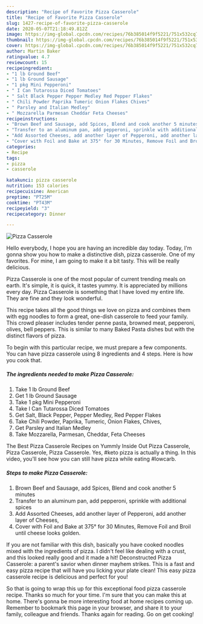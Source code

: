 ```yaml
---
description: "Recipe of Favorite Pizza Casserole"
title: "Recipe of Favorite Pizza Casserole"
slug: 1427-recipe-of-favorite-pizza-casserole
date: 2020-05-07T21:18:49.812Z
image: https://img-global.cpcdn.com/recipes/76b385014f9f5221/751x532cq70/pizza-casserole-recipe-main-photo.jpg
thumbnail: https://img-global.cpcdn.com/recipes/76b385014f9f5221/751x532cq70/pizza-casserole-recipe-main-photo.jpg
cover: https://img-global.cpcdn.com/recipes/76b385014f9f5221/751x532cq70/pizza-casserole-recipe-main-photo.jpg
author: Martin Baker
ratingvalue: 4.7
reviewcount: 15
recipeingredient:
- "1 lb Ground Beef"
- "1 lb Ground Sausage"
- "1 pkg Mini Pepperoni"
- " I Can Tutarossa Diced Tomatoes"
- " Salt Black Pepper Pepper Medley Red Pepper Flakes"
- " Chili Powder Paprika Tumeric Onion Flakes Chives"
- " Parsley and Italian Medley"
- " Mozzarella Parmesan Cheddar Feta Cheeses"
recipeinstructions:
- "Brown Beef and Sausage, add Spices, Blend and cook another 5 minutes"
- "Transfer to an aluminum pan, add pepperoni, sprinkle with additional spices"
- "Add Assorted Cheeses, add another layer of Pepperoni, add another layer of Cheeses,"
- "Cover with Foil and Bake at 375° for 30 Minutes, Remove Foil and Broil until cheese looks golden."
categories:
- Recipe
tags:
- pizza
- casserole

katakunci: pizza casserole 
nutrition: 153 calories
recipecuisine: American
preptime: "PT25M"
cooktime: "PT43M"
recipeyield: "3"
recipecategory: Dinner

---
```



![Pizza Casserole](https://img-global.cpcdn.com/recipes/76b385014f9f5221/751x532cq70/pizza-casserole-recipe-main-photo.jpg)

Hello everybody, I hope you are having an incredible day today. Today, I'm gonna show you how to make a distinctive dish, pizza casserole. One of my favorites. For mine, I am going to make it a bit tasty. This will be really delicious.

Pizza Casserole is one of the most popular of current trending meals on earth. It's simple, it is quick, it tastes yummy. It is appreciated by millions every day. Pizza Casserole is something that I have loved my entire life. They are fine and they look wonderful.

This recipe takes all the good things we love on pizza and combines them with egg noodles to form a great, one-dish casserole to feed your family. This crowd pleaser includes tender penne pasta, browned meat, pepperoni, olives, bell peppers. This is similar to many Baked Pasta dishes but with the distinct flavors of pizza.


To begin with this particular recipe, we must prepare a few components. You can have pizza casserole using 8 ingredients and 4 steps. Here is how you cook that.

<!--inarticleads1-->

##### The ingredients needed to make Pizza Casserole:

1. Take 1 lb Ground Beef
1. Get 1 lb Ground Sausage
1. Take 1 pkg Mini Pepperoni
1. Take  I Can Tutarossa Diced Tomatoes
1. Get  Salt, Black Pepper, Pepper Medley, Red Pepper Flakes
1. Take  Chili Powder, Paprika, Tumeric, Onion Flakes, Chives,
1. Get  Parsley and Italian Medley
1. Take  Mozzarella, Parmesan, Cheddar, Feta Cheeses


The Best Pizza Casserole Recipes on Yummly Inside Out Pizza Casserole, Pizza Casserole, Pizza Casserole. Yes, #keto pizza is actually a thing. In this video, you&#39;ll see how you can still have pizza while eating #lowcarb. 

<!--inarticleads2-->

##### Steps to make Pizza Casserole:

1. Brown Beef and Sausage, add Spices, Blend and cook another 5 minutes
1. Transfer to an aluminum pan, add pepperoni, sprinkle with additional spices
1. Add Assorted Cheeses, add another layer of Pepperoni, add another layer of Cheeses,
1. Cover with Foil and Bake at 375° for 30 Minutes, Remove Foil and Broil until cheese looks golden.


If you are not familiar with this dish, basically you have cooked noodles mixed with the ingredients of pizza. I didn&#39;t feel like dealing with a crust, and this looked really good and it made a hit! Deconstructed Pizza Casserole: a parent&#39;s savior when dinner mayhem strikes. This is a fast and easy pizza recipe that will have you licking your plate clean! This easy pizza casserole recipe is delicious and perfect for you! 

So that is going to wrap this up for this exceptional food pizza casserole recipe. Thanks so much for your time. I'm sure that you can make this at home. There's gonna be more interesting food at home recipes coming up. Remember to bookmark this page in your browser, and share it to your family, colleague and friends. Thanks again for reading. Go on get cooking!
